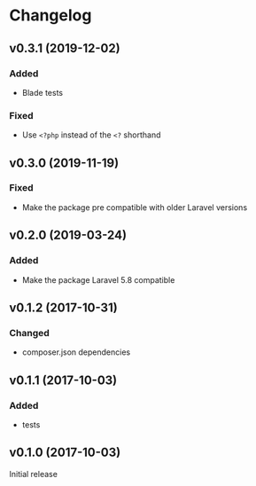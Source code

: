 # Changelog

## v0.3.1 (2019-12-02)
### Added
- Blade tests

### Fixed
- Use `<?php` instead of the `<?` shorthand

## v0.3.0 (2019-11-19)
### Fixed
- Make the package pre compatible with older Laravel versions

## v0.2.0 (2019-03-24)
### Added
- Make the package Laravel 5.8 compatible

## v0.1.2 (2017-10-31)
### Changed
- composer.json dependencies

## v0.1.1 (2017-10-03)
### Added
- tests

## v0.1.0 (2017-10-03)
Initial release
